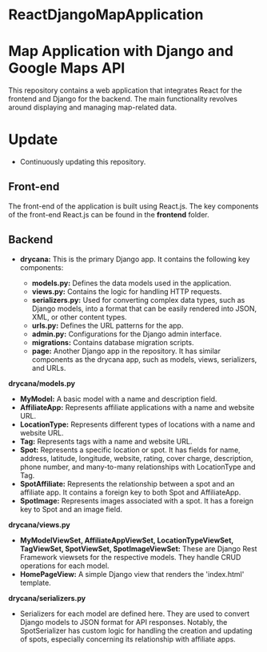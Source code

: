 # ReactDjangoMapApplication
# Map Application with Django and Google Maps API
This repository contains a web application that integrates React for the frontend and Django for the backend. The main functionality revolves around displaying and managing map-related data.

# Update
- Continuously updating this repository. 

## Front-end
The front-end of the application is built using React.js. The key components of the front-end React.js can be found in the **frontend** folder. 

## Backend
- **drycana:** This is the primary Django app. It contains the following key components:

  - **models.py:** Defines the data models used in the application.
  - **views.py:** Contains the logic for handling HTTP requests.
  - **serializers.py:** Used for converting complex data types, such as Django models, into a format that can be easily rendered into JSON, XML, or other content types.
  - **urls.py:** Defines the URL patterns for the app.
  - **admin.py:** Configurations for the Django admin interface.
  - **migrations:** Contains database migration scripts.
  - **page:** Another Django app in the repository. It has similar components as the drycana app, such as models, views, serializers, and URLs.

**drycana/models.py**
- **MyModel:** A basic model with a name and description field.
- **AffiliateApp:** Represents affiliate applications with a name and website URL.
- **LocationType:** Represents different types of locations with a name and website URL.
- **Tag:** Represents tags with a name and website URL.
- **Spot:** Represents a specific location or spot. It has fields for name, address, latitude, longitude, website, rating, cover charge, description, phone number, and many-to-many relationships with LocationType and Tag.
- **SpotAffiliate:** Represents the relationship between a spot and an affiliate app. It contains a foreign key to both Spot and AffiliateApp.
- **SpotImage:** Represents images associated with a spot. It has a foreign key to Spot and an image field.

**drycana/views.py**
- **MyModelViewSet, AffiliateAppViewSet, LocationTypeViewSet, TagViewSet, SpotViewSet, SpotImageViewSet:** These are Django Rest Framework viewsets for the respective models. They handle CRUD operations for each model.
- **HomePageView:** A simple Django view that renders the 'index.html' template.

**drycana/serializers.py**
- Serializers for each model are defined here. They are used to convert Django models to JSON format for API responses. Notably, the SpotSerializer has custom logic for handling the creation and updating of spots, especially concerning its relationship with affiliate apps.
